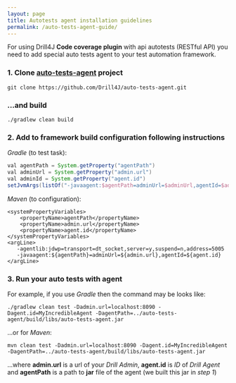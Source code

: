 ```yaml
---
layout: page
title: Autotests agent installation guidelines
permalink: /auto-tests-agent-guide/
---
```


For using Drill4J **Code coverage plugin** with api autotests (RESTful API) you need to add 
special auto tests agent to your test automation framework.

### 1. Clone [auto-tests-agent](https://github.com/Drill4J/auto-tests-agent) project
```console
git clone https://github.com/Drill4J/auto-tests-agent.git
```
### ...and build

```console
./gradlew clean build
```

### 2. Add to framework build configuration following instructions

_Gradle_ (to test task):
```gradle
val agentPath = System.getProperty("agentPath")
val adminUrl = System.getProperty("admin.url")
val adminId = System.getProperty("agent.id")
setJvmArgs(listOf("-javaagent:$agentPath=adminUrl=$adminUrl,agentId=$adminId"))
```
_Maven_ (to configuration):
```pom
<systemPropertyVariables>
    <propertyName>agentPath</propertyName>
    <propertyName>admin.url</propertyName>
    <propertyName>agent.id</propertyName>
</systemPropertyVariables>
<argLine>
   -agentlib:jdwp=transport=dt_socket,server=y,suspend=n,address=5005
   -javaagent:${agentPath}=adminUrl=${admin.url},agentId=${agent.id}
</argLine>
```

### 3. Run your auto tests with agent

For example, if you use _Gradle_ then the command may be looks like:

```console
./gradlew clean test -Dadmin.url=localhost:8090 -Dagent.id=MyIncredibleAgent -DagentPath=../auto-tests-agent/build/libs/auto-tests-agent.jar
```
...or for _Maven_:

```console
mvn clean test -Dadmin.url=localhost:8090 -Dagent.id=MyIncredibleAgent -DagentPath=../auto-tests-agent/build/libs/auto-tests-agent.jar
```
...where **admin.url** is a url of your _Drill Admin_, **agent.id** is _ID_ of _Drill Agent_ and **agentPath** is a path to
 **jar** file of the agent (we built this jar in _step 1_)
 